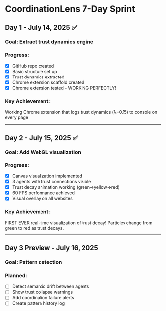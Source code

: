 # CoordinationLens 7-Day Sprint

## Day 1 - July 14, 2025 ✅
### Goal: Extract trust dynamics engine
### Progress:
- [x] GitHub repo created
- [x] Basic structure set up
- [x] Trust dynamics extracted
- [x] Chrome extension scaffold created
- [x] Chrome extension tested - WORKING PERFECTLY!

### Key Achievement:
Working Chrome extension that logs trust dynamics (λ=0.15) to console on every page

---

## Day 2 - July 15, 2025 ✅
### Goal: Add WebGL visualization
### Progress:
- [x] Canvas visualization implemented
- [x] 3 agents with trust connections visible
- [x] Trust decay animation working (green→yellow→red)
- [x] 60 FPS performance achieved
- [x] Visual overlay on all websites

### Key Achievement:
FIRST EVER real-time visualization of trust decay! Particles change from green to red as trust decays.

---

## Day 3 Preview - July 16, 2025
### Goal: Pattern detection
### Planned:
- [ ] Detect semantic drift between agents
- [ ] Show trust collapse warnings
- [ ] Add coordination failure alerts
- [ ] Create pattern history log
